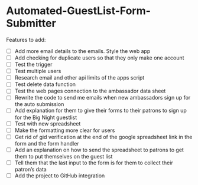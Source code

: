 # Automated-GuestList-Form-Submitter
Features to add:
- [ ] Add more email details to the emails. Style the web app
- [ ] Add checking for duplicate users so that they only make one account
- [ ] Test the trigger
- [ ] Test multiple users
- [ ] Research email and other api limits of the apps script
- [ ] Test delete data function
- [ ] Test the web pages connection to the ambassador data sheet
- [ ] Rewrite the code to send me emails when new ambassadors sign up for the auto submission
- [ ] Add explanation for them to give their forms to their patrons to sign up for the Big Night guestlist
- [ ] Test with new spreadsheet
- [ ] Make the formatting more clear for users
- [ ] Get rid of gid verification at the end of the google spreadsheet link in the form and the form handler
- [ ] Add an explanation on how to send the spreadsheet to patrons to get them to put themselves on the guest list
- [ ] Tell them that the last input to the form is for them to collect their patron’s data
- [ ] Add the project to GitHub integration
